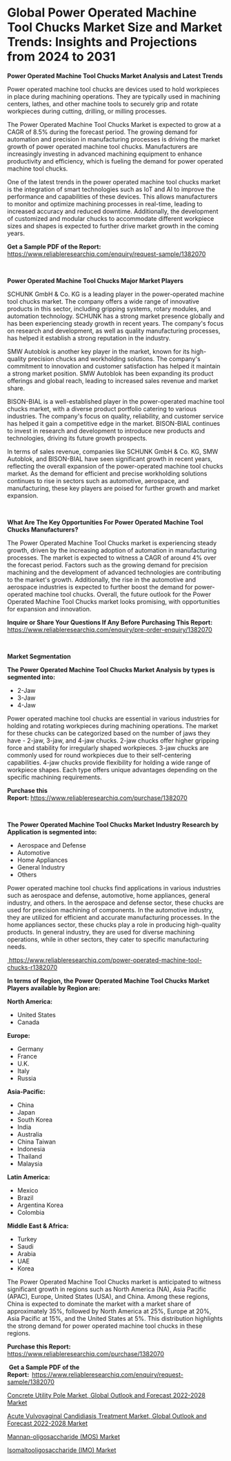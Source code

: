 <p><h1>Global Power Operated Machine Tool Chucks Market Size and Market Trends: Insights and Projections from 2024 to 2031</h1></p><p><strong>Power Operated Machine Tool Chucks Market Analysis and Latest Trends</strong></p>
<p><p>Power operated machine tool chucks are devices used to hold workpieces in place during machining operations. They are typically used in machining centers, lathes, and other machine tools to securely grip and rotate workpieces during cutting, drilling, or milling processes. </p><p>The Power Operated Machine Tool Chucks Market is expected to grow at a CAGR of 8.5% during the forecast period. The growing demand for automation and precision in manufacturing processes is driving the market growth of power operated machine tool chucks. Manufacturers are increasingly investing in advanced machining equipment to enhance productivity and efficiency, which is fueling the demand for power operated machine tool chucks.</p><p>One of the latest trends in the power operated machine tool chucks market is the integration of smart technologies such as IoT and AI to improve the performance and capabilities of these devices. This allows manufacturers to monitor and optimize machining processes in real-time, leading to increased accuracy and reduced downtime. Additionally, the development of customized and modular chucks to accommodate different workpiece sizes and shapes is expected to further drive market growth in the coming years.</p></p>
<p><strong>Get a Sample PDF of the Report:&nbsp;</strong> <a href="https://www.reliableresearchiq.com/enquiry/request-sample/1382070">https://www.reliableresearchiq.com/enquiry/request-sample/1382070</a></p>
<p>&nbsp;</p>
<p><strong>Power Operated Machine Tool Chucks Major Market Players</strong></p>
<p><p>SCHUNK GmbH & Co. KG is a leading player in the power-operated machine tool chucks market. The company offers a wide range of innovative products in this sector, including gripping systems, rotary modules, and automation technology. SCHUNK has a strong market presence globally and has been experiencing steady growth in recent years. The company's focus on research and development, as well as quality manufacturing processes, has helped it establish a strong reputation in the industry.</p><p>SMW Autoblok is another key player in the market, known for its high-quality precision chucks and workholding solutions. The company's commitment to innovation and customer satisfaction has helped it maintain a strong market position. SMW Autoblok has been expanding its product offerings and global reach, leading to increased sales revenue and market share.</p><p>BISON-BIAL is a well-established player in the power-operated machine tool chucks market, with a diverse product portfolio catering to various industries. The company's focus on quality, reliability, and customer service has helped it gain a competitive edge in the market. BISON-BIAL continues to invest in research and development to introduce new products and technologies, driving its future growth prospects.</p><p>In terms of sales revenue, companies like SCHUNK GmbH & Co. KG, SMW Autoblok, and BISON-BIAL have seen significant growth in recent years, reflecting the overall expansion of the power-operated machine tool chucks market. As the demand for efficient and precise workholding solutions continues to rise in sectors such as automotive, aerospace, and manufacturing, these key players are poised for further growth and market expansion.</p></p>
<p>&nbsp;</p>
<p><strong>What Are The Key Opportunities For Power Operated Machine Tool Chucks Manufacturers?</strong></p>
<p><p>The Power Operated Machine Tool Chucks market is experiencing steady growth, driven by the increasing adoption of automation in manufacturing processes. The market is expected to witness a CAGR of around 4% over the forecast period. Factors such as the growing demand for precision machining and the development of advanced technologies are contributing to the market's growth. Additionally, the rise in the automotive and aerospace industries is expected to further boost the demand for power-operated machine tool chucks. Overall, the future outlook for the Power Operated Machine Tool Chucks market looks promising, with opportunities for expansion and innovation.</p></p>
<p><strong>Inquire or Share Your Questions If Any Before Purchasing This Report:</strong> <a href="https://www.reliableresearchiq.com/enquiry/pre-order-enquiry/1382070">https://www.reliableresearchiq.com/enquiry/pre-order-enquiry/1382070</a></p>
<p>&nbsp;</p>
<p><strong>Market Segmentation</strong></p>
<p><strong>The Power Operated Machine Tool Chucks Market Analysis by types is segmented into:</strong></p>
<p><ul><li>2-Jaw</li><li>3-Jaw</li><li>4-Jaw</li></ul></p>
<p><p>Power operated machine tool chucks are essential in various industries for holding and rotating workpieces during machining operations. The market for these chucks can be categorized based on the number of jaws they have - 2-jaw, 3-jaw, and 4-jaw chucks. 2-jaw chucks offer higher gripping force and stability for irregularly shaped workpieces. 3-jaw chucks are commonly used for round workpieces due to their self-centering capabilities. 4-jaw chucks provide flexibility for holding a wide range of workpiece shapes. Each type offers unique advantages depending on the specific machining requirements.</p></p>
<p><strong>Purchase this Report:&nbsp;</strong><a href="https://www.reliableresearchiq.com/purchase/1382070">https://www.reliableresearchiq.com/purchase/1382070</a></p>
<p>&nbsp;</p>
<p><strong>The Power Operated Machine Tool Chucks Market Industry Research by Application is segmented into:</strong></p>
<p><ul><li>Aerospace and Defense</li><li>Automotive</li><li>Home Appliances</li><li>General Industry</li><li>Others</li></ul></p>
<p><p>Power operated machine tool chucks find applications in various industries such as aerospace and defense, automotive, home appliances, general industry, and others. In the aerospace and defense sector, these chucks are used for precision machining of components. In the automotive industry, they are utilized for efficient and accurate manufacturing processes. In the home appliances sector, these chucks play a role in producing high-quality products. In general industry, they are used for diverse machining operations, while in other sectors, they cater to specific manufacturing needs.</p></p>
<p><a href="https://www.reliableresearchiq.com/power-operated-machine-tool-chucks-r1382070">&nbsp;https://www.reliableresearchiq.com/power-operated-machine-tool-chucks-r1382070</a></p>
<p><strong>In terms of Region, the Power Operated Machine Tool Chucks Market Players available by Region are:</strong></p>
<p>
    <p> <strong> North America: </strong>
        <ul>
            <li>United States</li>
            <li>Canada</li>
        </ul>
        </p> 
    <p> <strong> Europe: </strong>
        <ul>
            <li>Germany</li>
            <li>France</li>
            <li>U.K.</li>
            <li>Italy</li>
            <li>Russia</li>
        </ul>
        </p> 
    <p> <strong> Asia-Pacific: </strong>
        <ul>
            <li>China</li>
            <li>Japan</li>
            <li>South Korea</li>
            <li>India</li>
            <li>Australia</li>
            <li>China Taiwan</li>
            <li>Indonesia</li>
            <li>Thailand</li>
            <li>Malaysia</li>
        </ul>
        </p> 
    <p> <strong> Latin America: </strong>
        <ul>
            <li>Mexico</li>
            <li>Brazil</li>
            <li>Argentina Korea</li>
            <li>Colombia</li>
        </ul>
        </p> 
    <p> <strong> Middle East & Africa: </strong>
        <ul>
            <li>Turkey</li>
            <li>Saudi</li>
            <li>Arabia</li>
            <li>UAE</li>
            <li>Korea</li>
        </ul>
    </p>
    </p>
<p><p>The Power Operated Machine Tool Chucks market is anticipated to witness significant growth in regions such as North America (NA), Asia Pacific (APAC), Europe, United States (USA), and China. Among these regions, China is expected to dominate the market with a market share of approximately 35%, followed by North America at 25%, Europe at 20%, Asia Pacific at 15%, and the United States at 5%. This distribution highlights the strong demand for power operated machine tool chucks in these regions.</p></p>
<p><strong>Purchase this Report: </strong><a href="https://www.reliableresearchiq.com/purchase/1382070">https://www.reliableresearchiq.com/purchase/1382070</a></p>
<p>&nbsp;<strong>Get a Sample PDF of the Report:&nbsp;&nbsp;</strong><a href="https://www.reliableresearchiq.com/enquiry/request-sample/1382070">https://www.reliableresearchiq.com/enquiry/request-sample/1382070</a></p>
<p><strong></strong></p>
<p><p><a href="https://medium.com/@nyahmertz1936/concrete-utility-pole-market-global-outlook-and-forecast-2022-2028-market-size-share-trends-732b2384d996">Concrete Utility Pole Market, Global Outlook and Forecast 2022-2028 Market</a></p><p><a href="https://medium.com/@neilrogers69/global-acute-vulvovaginal-candidiasis-treatment-market-global-outlook-and-forecast-2022-2028-85b4eeca5307">Acute Vulvovaginal Candidiasis Treatment Market, Global Outlook and Forecast 2022-2028 Market</a></p><p><a href="https://github.com/polesdua1/Market-Research-Report-List-1/blob/main/mannan-oligosaccharide-mos-market.md">Mannan-oligosaccharide (MOS) Market</a></p><p><a href="https://github.com/GaryrankliznmwoXff/Market-Research-Report-List-1/blob/main/isomaltooligosaccharide-imo-market.md">Isomaltooligosaccharide (IMO) Market</a></p></p>